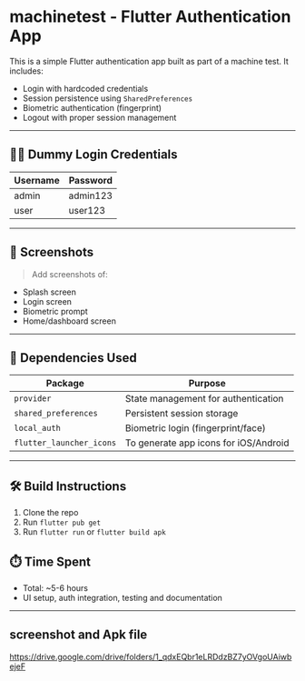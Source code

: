 
# machinetest - Flutter Authentication App

This is a simple Flutter authentication app built as part of a machine test. It includes:

- Login with hardcoded credentials
- Session persistence using `SharedPreferences`
- Biometric authentication (fingerprint)
- Logout with proper session management

---

## 🧑‍💻 Dummy Login Credentials

| Username | Password     |
|----------|--------------|
| admin    | admin123     |
| user     | user123      |

---

## 📸 Screenshots

> Add screenshots of:
- Splash screen
- Login screen
- Biometric prompt
- Home/dashboard screen

---

## 🧩 Dependencies Used

| Package                | Purpose                                      |
|------------------------|----------------------------------------------|
| `provider`             | State management for authentication          |
| `shared_preferences`   | Persistent session storage                   |
| `local_auth`           | Biometric login (fingerprint/face)          |
| `flutter_launcher_icons` | To generate app icons for iOS/Android    |

---

## 🛠️ Build Instructions

1. Clone the repo
2. Run `flutter pub get`
3. Run `flutter run` or `flutter build apk`


## ⏱️ Time Spent

- Total: ~5-6 hours
- UI setup, auth integration, testing and documentation

---

## screenshot and Apk file
https://drive.google.com/drive/folders/1_qdxEQbr1eLRDdzBZ7yOVgoUAiwbejeF